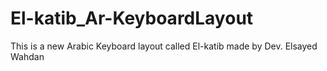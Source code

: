# El-katib_Ar-KeyboardLayout
This is a new Arabic Keyboard layout called El-katib made by Dev. Elsayed Wahdan
